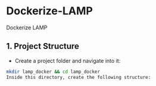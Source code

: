 # Dockerize-LAMP
Dockerize LAMP

## 1. Project Structure
* Create a project folder and navigate into it:

~~~bash
mkdir lamp_docker && cd lamp_docker
Inside this directory, create the following structure:
~~~
